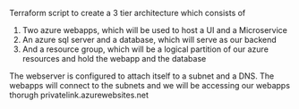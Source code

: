 Terraform script to create a 3 tier architecture which consists of

1. Two azure webapps, which will be used to host a UI and a Microservice
2. An azure sql server and a database, which will serve as our backend
3. And a resource group, which will be a logical partition of our azure resources and hold the webapp and the database

The webserver is configured to attach itself to a subnet and a DNS. The webapps will connect to the subnets and we will be accessing our webapps thorugh privatelink.azurewebsites.net
